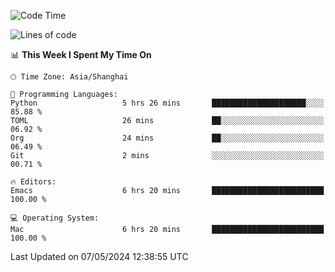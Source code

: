 <!--START_SECTION:waka-->
![Code Time](http://img.shields.io/badge/Code%20Time-1%2C945%20hrs%203%20mins-blue)

![Lines of code](https://img.shields.io/badge/From%20Hello%20World%20I%27ve%20Written-306.0%20thousand%20lines%20of%20code-blue)

📊 **This Week I Spent My Time On** 

```text
🕑︎ Time Zone: Asia/Shanghai

💬 Programming Languages: 
Python                   5 hrs 26 mins       █████████████████████░░░░   85.88 % 
TOML                     26 mins             ██░░░░░░░░░░░░░░░░░░░░░░░   06.92 % 
Org                      24 mins             ██░░░░░░░░░░░░░░░░░░░░░░░   06.49 % 
Git                      2 mins              ░░░░░░░░░░░░░░░░░░░░░░░░░   00.71 % 

🔥 Editors: 
Emacs                    6 hrs 20 mins       █████████████████████████   100.00 % 

💻 Operating System: 
Mac                      6 hrs 20 mins       █████████████████████████   100.00 % 
```


 Last Updated on 07/05/2024 12:38:55 UTC
<!--END_SECTION:waka-->
